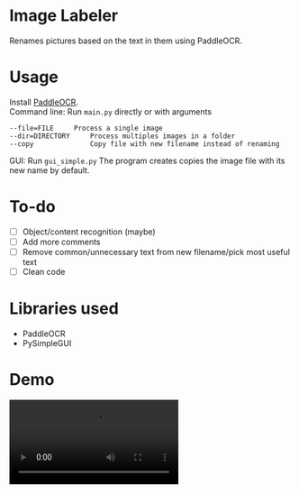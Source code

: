 # Image Labeler

Renames pictures based on the text in them using PaddleOCR. 

# Usage
Install [PaddleOCR](https://github.com/PaddlePaddle/PaddleOCR/blob/release/2.6/doc/doc_en/quickstart_en.md).    
Command line: Run `main.py` directly or with arguments
```
--file=FILE     Process a single image
--dir=DIRECTORY     Process multiples images in a folder
--copy              Copy file with new filename instead of renaming  
```

GUI: Run `gui_simple.py` 
The program creates copies the image file with its new name by default.

# To-do
- [ ] Object/content recognition (maybe)
- [ ] Add more comments
- [ ] Remove common/unnecessary text from new filename/pick most useful text
- [ ] Clean code

# Libraries used
- PaddleOCR
- PySimpleGUI

# Demo
![Demo](./demo.mp4)
